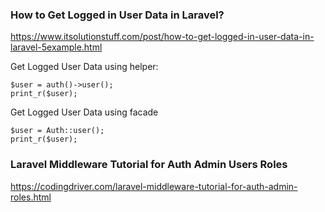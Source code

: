 ### How to Get Logged in User Data in Laravel?
https://www.itsolutionstuff.com/post/how-to-get-logged-in-user-data-in-laravel-5example.html

Get Logged User Data using helper:

    $user = auth()->user();
    print_r($user);

Get Logged User Data using facade

    $user = Auth::user();
    print_r($user);


### Laravel Middleware Tutorial for Auth Admin Users Roles
https://codingdriver.com/laravel-middleware-tutorial-for-auth-admin-roles.html
